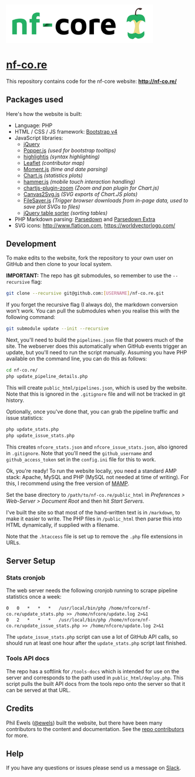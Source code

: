 
<img src="public_html/assets/img/logo/nf-core-logo.png" width="400">

# [nf-co.re](https://github.com/nf-core/nf-co.re)

This repository contains code for the nf-core website: **http://nf-co.re/**

## Packages used
Here's how the website is built:

* Language: PHP
* HTML / CSS / JS framework: [Bootstrap v4](http://getbootstrap.com/)
* JavaScript libraries:
    * [jQuery](https://jquery.com/)
    * [Popper.js](https://popper.js.org/) _(used for bootstrap tooltips)_
    * [highlightjs](https://highlightjs.org/) _(syntax highlighting)_
    * [Leaflet](https://leafletjs.com/) _(contributor map)_
    * [Moment.js](https://momentjs.com/) _(time and date parsing)_
    * [Chart.js](https://www.chartjs.org/) _(statistics plots)_
    * [hammer.js](https://hammerjs.github.io/) _(mobile touch interaction handling)_
    * [chartjs-plugin-zoom](https://github.com/chartjs/chartjs-plugin-zoom) _(Zoom and pan plugin for Chart.js)_
    * [Canvas2Svg.js](https://gliffy.github.io/canvas2svg/) _(SVG exports of Chart.JS plots)_
    * [FileSaver.js](https://github.com/eligrey/FileSaver.js/) _(Trigger browser downloads from in-page data, used to save plot SVGs to files)_
    * [jQuery table sorter](https://mottie.github.io/tablesorter/) _(sorting tables)_
* PHP Markdown parsing: [Parsedown](https://github.com/erusev/parsedown/) and [Parsedown Extra](https://github.com/erusev/parsedown-extra/)
* SVG icons: http://www.flaticon.com, https://worldvectorlogo.com/

## Development
To make edits to the website, fork the repository to your own user on GitHub and then clone to your local system.

**IMPORTANT:** The repo has git submodules, so remember to use the `--recursive` flag:

```bash
git clone --recursive git@github.com:[USERNAME]/nf-co.re.git
```

If you forget the recursive flag (I always do), the markdown conversion won't work. You can pull the submodules when you realise this with the following command:

```bash
git submodule update --init --recursive
```

Next, you'll need to build the `pipelines.json` file that powers much of the site. The webserver does this automatically when GitHub events trigger an update, but you'll need to run the script manually. Assuming you have PHP available on the command line, you can do this as follows:

```bash
cd nf-co.re/
php update_pipeline_details.php
```

This will create `public_html/pipelines.json`, which is used by the website.
Note that this is ignored in the `.gitignore` file and will not be tracked in git history.

Optionally, once you've done that, you can grab the pipeline traffic and issue statistics:

```bash
php update_stats.php
php update_issue_stats.php
```

This creates `nfcore_stats.json` and `nfcore_issue_stats.json`, also ignored in `.gitignore`.
Note that you'll need the `github_username` and `github_access_token` set in the `config.ini` file for this to work.


Ok, you're ready! To run the website locally, you need a standard AMP stack: Apache, MySQL and PHP (MySQL not needed at time of writing). For this, I recommend using the free version of [MAMP](https://www.mamp.info/en/).

Set the base directory to `/path/to/nf-co.re/public_html` in _Preferences > Web-Server > Document Root_ and then hit _Start Servers_.

I've built the site so that most of the hand-written text is in `/markdown`, to make it easier to write. The PHP files in `/public_html` then parse this into HTML dynamically, if supplied with a filename.

Note that the `.htaccess` file is set up to remove the `.php` file extensions in URLs.

## Server Setup

### Stats cronjob
The web server needs the following cronjob running to scrape pipeline statistics once a week:

```
0	0	*	*	*	/usr/local/bin/php /home/nfcore/nf-co.re/update_stats.php >> /home/nfcore/update.log 2>&1
0	2	*	*	*	/usr/local/bin/php /home/nfcore/nf-co.re/update_issue_stats.php >> /home/nfcore/update.log 2>&1
```

The `update_issue_stats.php` script can use a lot of GitHub API calls, so should run at least one hour after the `update_stats.php` script last finished.

### Tools API docs
The repo has a softlink for `/tools-docs` which is intended for use on the server and corresponds to the path used in `public_html/deploy.php`. This script pulls the built API docs from the tools repo onto the server so that it can be served at that URL.

## Credits
Phil Ewels ([@ewels](http://github.com/ewels/)) built the website, but there have been many contributors to the content and documentation. See the [repo contributors](https://github.com/nf-core/nf-co.re/graphs/contributors) for more.

## Help
If you have any questions or issues please send us a message on [Slack](https://nf-co.re/join/slack).
